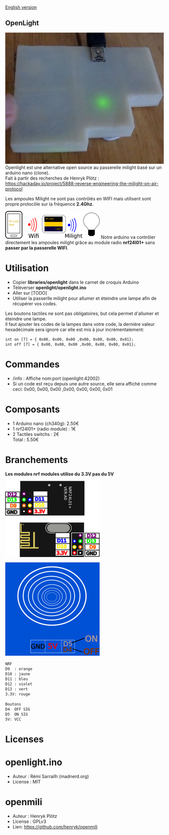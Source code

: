 [English version](https://github.com/madnerdorg/openlight/)

OpenLight
---------
![openlight_photo](https://github.com/madnerdorg/openlight/raw/master/doc/milightONOFF.jpg)     
Openlight est une alternative open source au passerelle milight basé sur un arduino nano (clone).      
Fait à partir des recherches de Henryk Plötz : https://hackaday.io/project/5888-reverse-engineering-the-milight-on-air-protocol     

Les ampoules Milight ne sont pas contrôlés en WIFI mais utilisent sont propre protocôle sur la fréquence **2.4Ghz**.    

![openlight Routing](https://github.com/madnerdorg/openlight/raw/master/doc/milightRouting.png)
Notre arduino va contrôler directement les ampoules milight grâce au module radio **nrf24l01+** sans **passer par la passerelle WIFI**.

# Utilisation
* Copier **libraries/openlight** dans le carnet de croquis Arduino
* Téléverser **openlight/openlight.ino**
* Aller sur [TODO]
* Utiliser la passerlle milight pour allumer et éteindre une lampe afin de récupérer vos codes.

Les boutons tactiles ne sont pas obligatoires, but cela permet d'allumer et éteindre une lampe.         
Il faut ajouter les codes de la lampes dans votre code, la dernière valeur hexadécimale sera ignoré car elle est mis à jour incrémentalement: 
```
int on [7] = { 0x00, 0x00, 0x00 ,0x00, 0x00, 0x00, 0x01};
int off [7] = { 0x00, 0x00, 0x00 ,0x00, 0x00, 0x00, 0x01};
```
# Commandes
* /info : Affiche nom:port (openlight:42002)
* Si un code est reçu depuis une autre source, elle sera affiché comme ceci: 0x00, 0x00, 0x00 ,0x00, 0x00, 0x00, 0x01

# Composants
* 1 Arduino nano (ch340g): 2.50€	   
* 1 nrf24l01+ (radio module) : 1€	   
* 2 Tactiles switchs : 2€   
Total : 5.50€    

# Branchements
**Les modules nrf modules utilise du 3.3V pas du 5V**

![nrf_pinout](https://github.com/madnerdorg/openlight/raw/master/doc/nrf_pinout.png)

![touchsensor](https://github.com/madnerdorg/openlight/raw/master/doc/touchsensor.png)

```
NRF
D9	: orange
D10	: jaune
D11	: bleu
D12	: violet
D13	: vert
3.3V: rouge

Boutons
D4	OFF SIG
D5	ON SIG
5V: VCC
```

# Licenses

# openlight.ino
* Auteur : Rémi Sarrailh (madnerd.org)
* License : MIT 

# openmili
* Auteur : Henryk Plötz
* License : GPLv3
* Lien: https://github.com/henryk/openmili
